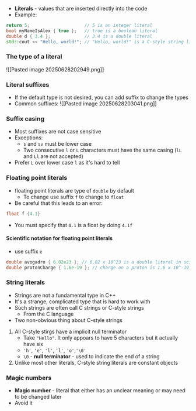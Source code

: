 - **Literals** - values that are inserted directly into the code
- Example:
```cpp
return 5;                     // 5 is an integer literal
bool myNameIsAlex { true };   // true is a boolean literal
double d { 3.4 };             // 3.4 is a double literal
std::cout << "Hello, world!"; // "Hello, world!" is a C-style string literal
```
### The type of a literal
![[Pasted image 20250628202949.png]]
### Literal suffixes
- If the default type is not desired, you can add suffix to change the types
- Common suffixes:
![[Pasted image 20250628203041.png]]
### Suffix casing
- Most suffixes are not case sensitive
- Exceptions:
	- `s` and `sv` must be lower case
	- Two consecutive `l` or `L` characters must have the same casing (`lL` and `Ll` are not accepted) 
- Prefer `L` over lower case `l` as it's hard to tell
### Floating point literals
- floating point literals are type of `double` by default
	- To change use suffix `f` to change to `float`
- Be careful that this leads to an error:
``` cpp
float f {4.1}
```
- You must specify that `4.1` is a float by doing `4.1f`
#### Scientific notation for floating point literals
- use suffix `e`
``` cpp
double avogadro { 6.02e23 }; // 6.02 x 10^23 is a double literal in scientific notation
double protonCharge { 1.6e-19 }; // charge on a proton is 1.6 x 10^-19
```

### String literals
- Strings are not a fundamental type in C++
- It's a strange, complicated type that is hard to work with
- Such strings are often call C strings or C-style strings 
	- From the C language
- Two non-obvious thing about C-style strings
1. All C-style stirgs have a implicit null terminator 
	- Take `"Hello"`. It only appoars to have 5 characters but it actually have six
	- `'h'`, `'e'`, `'l'`, `'l'`, `'o'`,`'\0'`
	- `\0` - **null terminator** - used to indicate the end of a string
2. Unlike most other literals, C-style string literals are constant objects 
### Magic numbers
- **Magic number** - literal that either has an unclear meaning or may need to be changed later
- Avoid it
